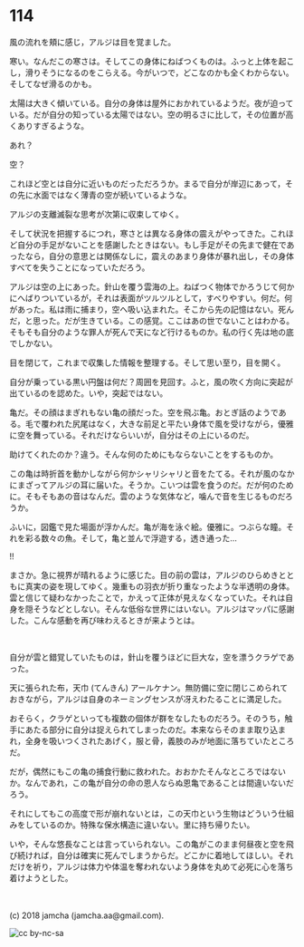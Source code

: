 # 114

風の流れを頬に感じ，アルジは目を覚ました。  

寒い。なんだこの寒さは。そしてこの身体にねばつくものは。ふっと上体を起こし，滑りそうになるのをこらえる。今がいつで，どこなのかも全くわからない。そしてなぜ滑るのかも。  

太陽は大きく傾いている。自分の身体は屋外におかれているようだ。夜が迫っている。だが自分の知っている太陽ではない。空の明るさに比して，その位置が高くありすぎるような。  

あれ？  

空？  

これほど空とは自分に近いものだっただろうか。まるで自分が岸辺にあって，その先に水面ではなく薄青の空が続いているような。  

アルジの支離滅裂な思考が次第に収束してゆく。  

そして状況を把握するにつれ，寒さとは異なる身体の震えがやってきた。これほど自分の手足がないことを感謝したときはない。もし手足がその先まで健在であったなら，自分の意思とは関係なしに，震えのあまり身体が暴れ出し，その身体すべてを失うことになっていただろう。  

アルジは空の上にあった。針山を覆う雲海の上。ねばつく物体でかろうじて何かにへばりついているが，それは表面がツルツルとして，すべりやすい。何だ。何があった。私は雨に捕まり，空へ吸い込まれた。そこから先の記憶はない。死んだ，と思った。だが生きている。この感覚。ここはあの世でないことはわかる。そもそも自分のような罪人が死んで天になど行けるものか。私の行く先は地の底でしかない。  

目を閉じて，これまで収集した情報を整理する。そして思い至り，目を開く。  

自分が乗っている黒い円盤は何だ？周囲を見回す。ふと，風の吹く方向に突起が出ているのを認めた。いや，突起ではない。  

亀だ。その顔はまぎれもない亀の顔だった。空を飛ぶ亀。おとぎ話のようである。毛で覆われた尻尾はなく，大きな前足と平たい身体で風を受けながら，優雅に空を舞っている。それだけならいいが，自分はその上にいるのだ。  

助けてくれたのか？違う。そんな何のためにもならないことをするものか。  

この亀は時折首を動かしながら何かシャリシャリと音をたてる。それが風のなかにまざってアルジの耳に届いた。そうか。こいつは雲を食うのだ。だが何のために。そもそもあの音はなんだ。雲のような気体など，噛んで音を生じるものだろうか。  

ふいに，図鑑で見た場面が浮かんだ。亀が海を泳ぐ絵。優雅に。つぶらな瞳。それを彩る数々の魚。そして，亀と並んで浮遊する，透き通った…  

!!  

まさか。急に視界が晴れるように感じた。目の前の雲は，アルジのひらめきとともに真実の姿を現してゆく。幾重もの羽衣が折り重なったような半透明の身体。雲と信じて疑わなかったことで，かえって正体が見えなくなっていた。それは自身を隠そうなどとしない。そんな低俗な世界にはいない。アルジはマッパに感謝した。こんな感動を再び味わえるときが来ようとは。  

<br>  

自分が雲と錯覚していたものは，針山を覆うほどに巨大な，空を漂うクラゲであった。  

天に張られた布，天巾 (てんきん) アールケナン。無防備に空に閉じこめられておきながら，アルジは自身のネーミングセンスが冴えわたることに満足した。  

おそらく，クラゲといっても複数の個体が群をなしたものだろう。そのうち，触手にあたる部分に自分は捉えられてしまったのだ。本来ならそのまま取り込まれ，全身を吸いつくされたあげく，服と骨，義肢のみが地面に落ちていたところだ。  

だが，偶然にもこの亀の捕食行動に救われた。おおかたそんなところではないか。なんであれ，この亀が自分の命の恩人ならぬ恩亀であることは間違いないだろう。  

それにしてもこの高度で形が崩れないとは，この天巾という生物はどういう仕組みをしているのか。特殊な保水構造に違いない。里に持ち帰りたい。  

いや，そんな悠長なことは言っていられない。この亀がこのまま何昼夜と空を飛び続ければ，自分は確実に死んでしまうからだ。どこかに着地してほしい。それだけを祈り，アルジは体力や体温を奪われないよう身体を丸めて必死に心を落ち着けようとした。  

<br>  
<br>  
(c) 2018 jamcha (jamcha.aa@gmail.com).  

![cc by-nc-sa](https://i.creativecommons.org/l/by-nc-sa/4.0/88x31.png)
